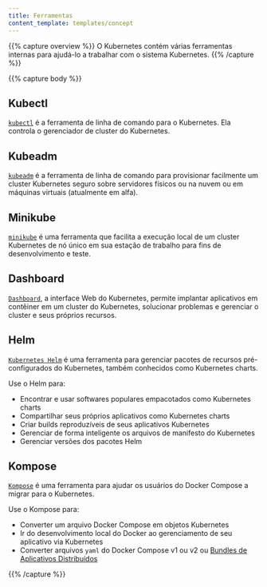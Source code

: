 ```yaml
---
title: Ferramentas
content_template: templates/concept
---
```


{{% capture overview %}}
O Kubernetes contém várias ferramentas internas para ajudá-lo a trabalhar com o sistema Kubernetes.
{{% /capture %}}

{{% capture body %}}
## Kubectl

[`kubectl`](/docs/tasks/tools/install-kubectl/) é a ferramenta de linha de comando para o Kubernetes. Ela controla o gerenciador de cluster do Kubernetes.



## Kubeadm

[`kubeadm`](/docs/setup/production-environment/tools/kubeadm/install-kubeadm/) é a ferramenta de linha de comando para provisionar facilmente um cluster Kubernetes seguro sobre servidores físicos ou na nuvem ou em máquinas virtuais (atualmente em alfa).


## Minikube

[`minikube`](/docs/tasks/tools/install-minikube/) é uma ferramenta que facilita a execução local de um cluster Kubernetes de nó único em sua estação de trabalho para fins de desenvolvimento e teste.



## Dashboard

[`Dashboard`](/docs/tasks/access-application-cluster/web-ui-dashboard/), a interface Web do Kubernetes, permite implantar aplicativos em contêiner em um cluster do Kubernetes, solucionar problemas e gerenciar o cluster e seus próprios recursos.



## Helm

[`Kubernetes Helm`](https://github.com/kubernetes/helm) é uma ferramenta para gerenciar pacotes de recursos pré-configurados do Kubernetes, também conhecidos como Kubernetes charts.

Use o Helm para:

* Encontrar e usar softwares populares empacotados como Kubernetes charts
* Compartilhar seus próprios aplicativos como Kubernetes charts
* Criar builds reproduzíveis de seus aplicativos Kubernetes
* Gerenciar de forma inteligente os arquivos de manifesto do Kubernetes
* Gerenciar versões dos pacotes Helm


## Kompose

[`Kompose`](https://github.com/kubernetes-incubator/kompose) é uma ferramenta para ajudar os usuários do Docker Compose a migrar para o Kubernetes.

Use o Kompose para:

* Converter um arquivo Docker Compose em objetos Kubernetes
* Ir do desenvolvimento local do Docker ao gerenciamento de seu aplicativo via Kubernetes
* Converter arquivos `yaml` do Docker Compose v1 ou v2 ou [Bundles de Aplicativos Distribuídos](https://docs.docker.com/compose/bundles/)

{{% /capture %}}




